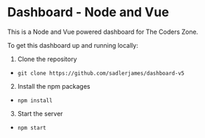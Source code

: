 # Dashboard - Node and Vue
This is a Node and Vue powered dashboard for The Coders Zone.

To get this dashboard up and running locally:
1. Clone the repository 
- `git clone https://github.com/sadlerjames/dashboard-v5`
2. Install the npm packages
- `npm install`
3. Start the server
- `npm start`

